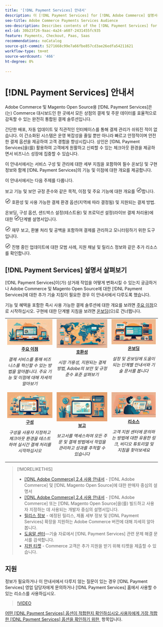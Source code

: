 ```yaml
---
title: '[!DNL Payment Services] 안내서'
description: 이 [!DNL Payment Services] for [!DNL Adobe Commerce] 설명서를 위한 대상자입니다.
seo-title: Adobe Commerce Payments Services Audience
seo-description: Describes contents of the [!DNL Payment Services] for Adobe Commerce documentation
exl-id: 30b23f26-9aac-4a24-a607-2431455fc935
feature: Payments, Checkout, Paas, Saas
recommendations: noCatalog
source-git-commit: 5271668c99e7a66fbe857cd3ae26edfa54211621
workflow-type: tm+mt
source-wordcount: '466'
ht-degree: 0%

---
```



# [!DNL Payment Services] 안내서

Adobe Commerce 및 Magento Open Source용 [!DNL Payment Services]은(는) Commerce 대시보드인 한 곳에서 모든 상점의 결제 및 주문 데이터를 효율적으로 감독할 수 있는 완전히 통합된 결제 솔루션입니다.

간단한 배포, 자동 업데이트 및 직관적인 인터페이스를 통해 결제 관리가 쉬워진 적이 없습니다.  이 간소화된 시스템은 운영 복잡성을 줄일 뿐만 아니라 빠르고 안정적이며 안전한 결제 옵션을 제공하여 고객 경험을 향상시킵니다. 상인은 [!DNL Payment Services]을(를) 활용하여 고객에게 원활하고 신뢰할 수 있는 체크아웃 환경을 제공하면서 비즈니스 성장에 집중할 수 있습니다.

이 안내서에서는 서비스 구성 및 관리에 대한 세부 지침을 포함하여 필수 온보딩 및 구현 정보와 함께 [!DNL Payment Services]의 기능 및 이점에 대한 개요를 제공합니다.

이 안내서에서는 다음 주제를 다룹니다.

보고 기능 및 보안 규정 준수와 같은 목적, 이점 및 주요 기능에 대한 개요를 ![확인](assets/icon-check.png)합니다.

![확인](assets/icon-check.png) 호환성 및 사용 가능한 결제 환경 옵션(지역에 따라 결정됨) 및 지원되는 결제 방법.

온보딩, 구성 옵션, 샌드박스 설정(테스트용) 및 프로덕션 설정(라이브 결제 처리용)에 대한 ![확인](assets/icon-check.png)단계별 설명서입니다.

![확인](assets/icon-check.png) 재무 보고, 환불 처리 및 공백을 포함하여 결제를 관리하고 모니터링하기 위한 도구입니다.

![확인](assets/icon-check.png) 진행 중인 업데이트에 대한 모범 사례, 지원 채널 및 릴리스 정보와 같은 추가 리소스를 확인합니다.

## [!DNL Payment Services] 설명서 살펴보기

[!DNL Payment Services]이(가) 상거래 작업을 어떻게 변화시킬 수 있는지 궁금하거나 Adobe Commerce 및 Magento Open Source에 대한 [!DNL Payment Services]에 대한 추가 기술 지침이 필요한 경우 이 안내서에서 다루도록 했습니다.

기능 및 혜택을 포함한 즉시 사용 가능한 결제 솔루션에 대한 개요를 보려면 [주요 이점](introduction.md)으로 시작하십시오. 구현에 대한 단계별 지침을 보려면 [온보딩](onboard.md)(으)로 건너뜁니다.

<table style="table-layout:fixed">
<tr style="border: 0;">
<td valign="top" style="text-align: center;">
   <div>
      <a href="introduction.md">
      <img alt="결제 서비스" src="assets/benefits.jpg">
      <strong >주요 이점</strong>
      </a>
   </div>
   <p>
      <em>결제 서비스를 통해 비즈니스를 혁신할 수 있는 방법을 알아봅니다. 주요 기능 및 이점에 대해 자세히 알아보기</em>
   </p>
</td>
<td valign="top" style="text-align: center;">
   <div>
      <a href="compatibility.md">
      <img alt="결제 서비스" src="assets/compatibility.jpg">
      <strong>호환성</strong>
      </a>
   </div>
   <p>
      <em>시장 가용성, 지원되는 결제 방법, Adobe의 보안 및 규정 준수 표준 살펴보기</em>
   </p>
</td>
<td valign="top" style="text-align: center;">
   <div>
      <a href="onboard.md">
      <img alt="결제 서비스" src="assets/onboard.jpg">
      <strong>온보딩</strong>
      </a>
   </div>
   <p>
      <em>설정 및 온보딩에 도움이 되는 단계별 안내서와 기술 문서를 봅니다</em>
   </p>
</td>
<tr style="border: 0;">
<td valign="top" style="text-align: center;">
   <div>
      <a href="configure-admin.md">
      <img alt="결제 서비스" src="assets/configuration.jpg">
      <strong>구성</strong>
      </a>
   </div>
   <p>
      <em>구성을 사용자 지정하고 체크아웃 환경을 테스트하여 실시간 결제 처리를 시작하십시오</em>
   </p>
</td>
<td valign="top" style="text-align: center;">
   <div>
      <a href="reporting.md">
      <img alt="결제 서비스" src="assets/reporting.jpg">
      <strong>보고</strong>
      </a>
   </div>
   <p>
      <em>보고서를 액세스하여 모든 주문 및 결제 방법에서 작업을 관리하고 성과를 추적할 수 있습니다</em>
   </p>
</td>
<td valign="top" style="text-align: center;">
   <div>
      <a href="release-notes.md">
      <img alt="결제 서비스" src="assets/resources.jpg">
      <strong>리소스</strong>
      </a>
   </div>
   <p>
      <em>고객 지원 센터에 문의하는 방법에 대한 유용한 링크, 비디오 튜토리얼 및 지침을 찾아보세요</em>
   </p>
</td>
</table>

>[!MORELIKETHIS]
>
> * [[!DNL Adobe Commerce] 2.4 사용 안내서](https://experienceleague.adobe.com/docs/commerce-admin/user-guides/home.html?lang=ko) - [!DNL Adobe Commerce] 및 [!DNL Magento Open Source]에 대한 판매자 중심의 설명서
> * [[!DNL Adobe Commerce] 2.4 사용 안내서](https://experienceleague.adobe.com/docs/commerce-admin/user-guides/home.html?lang=ko) - [!DNL Adobe Commerce] 또는 [!DNL Magento Open Source]을(를) 빌드하고 사용자 지정하는 데 사용되는 개발자 중심의 설명서입니다.
> * [릴리스 정보](release-notes.md) - 예정된 릴리스, 제품 세부 정보 및 [!DNL Payment Services] 확장을 지원하는 Adobe Commerce 버전에 대해 자세히 알아봅니다.
> * [도움말 센터](https://experienceleague.adobe.com/docs/commerce-knowledge-base/kb/overview.html?lang=ko)—기술 자료에서 [!DNL Payment Services] 관련 문제 해결 문서를 검색합니다.
> * [지원 티켓](https://experienceleague.adobe.com/docs/commerce-knowledge-base/kb/help-center-guide/magento-help-center-user-guide.html?lang=ko#submit-ticket) - Commerce 고객은 추가 지원을 받기 위해 티켓을 제출할 수 있습니다.

## 지원

정보가 필요하거나 이 안내서에서 다루지 않는 질문이 있는 경우 [!DNL Payment Services] 영업 담당자에게 문의하거나 [!DNL Payment Services] 홈에서 사용할 수 있는 리소스를 사용하십시오.

>[!VIDEO](https://video.tv.adobe.com/v/3448234?captions=kor)

[어떤 [!DNL Payment Services] 옵션이 적합한지 확인하십시오.사용자에게 가장 적합한 [!DNL Payment Services] 옵션을 확인하기 위한 &#x200B;](compatibility.md#which-payment-services-option-is-right-for-you) 항목입니다.
